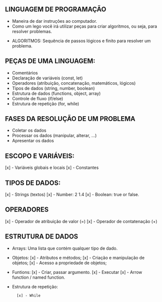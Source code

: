 ## LINGUAGEM DE PROGRAMAÇÃO

- Maneira de dar instruções ao computador.
- Como um lego você irá utilizar peças para criar algoritmos, ou seja, para resolver problemas.

+ ALGORITMOS: Sequência de passos lógicos e finito para resolver um problema.

## PEÇAS DE UMA LINGUAGEM:

- Comentários
- Declaração de variáveis (const, let)
- Operadores (atribuição, concatenação, matemáticos, lógicos)
- Tipos de dados (string, number, boolean)
- Estrutura de dados (functions, object, array)
- Controle de fluxo (if/else)
- Estrutura de repetição (for, while)

## FASES DA RESOLUÇÃO DE UM PROBLEMA

- Coletar os dados
- Processar os dados (manipular, alterar, ...)
- Apresentar os dados

## ESCOPO E VARIÁVEIS:

[x] - Variáveis globais e locais
[x] - Constantes

## TIPOS DE DADOS:

[x] - Strings (textos)
[x] - Number: 2 1.4
[x] - Boolean: true or false.

## OPERADORES

[x] - Operador de atribuição de valor (=)
[x] - Operador de contatenação (+)

## ESTRUTURA DE DADOS

+ Arrays: Uma lista que contém qualquer tipo de dado.

+ Objetos: 
        [x] - Atributos e métodos; 
        [x] - Criação e manipulação de objetos;
        [x] - Acesso a propriedade de objetos;

+ Funtions: 
        [x] - Criar, passar argumento.
        [x] - Executar
        [x] - Arrow function / named function.

+ Estrutura de repetição:

        [x] - While
        
